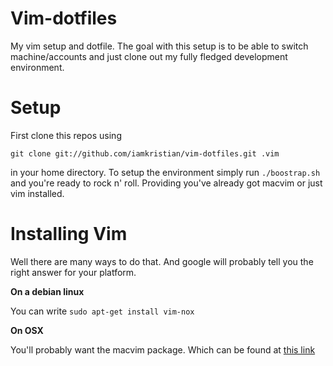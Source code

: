 Vim-dotfiles
============
My vim setup and dotfile. The goal with this setup is to be able to switch machine/accounts and just clone out my fully fledged development environment.

Setup
=====
First clone this repos using

```git clone git://github.com/iamkristian/vim-dotfiles.git .vim```

in your home directory.
To setup the environment simply run `./boostrap.sh` and you're ready to rock n' roll. Providing you've already got macvim or just vim installed.

Installing Vim
==============
Well there are many ways to do that. And google will probably tell you the right answer for your platform.

__On a debian linux__

You can write ```sudo apt-get install vim-nox```

__On OSX__ 

You'll probably want the macvim package. Which can be found at [this link](http://code.google.com/p/macvim/)
